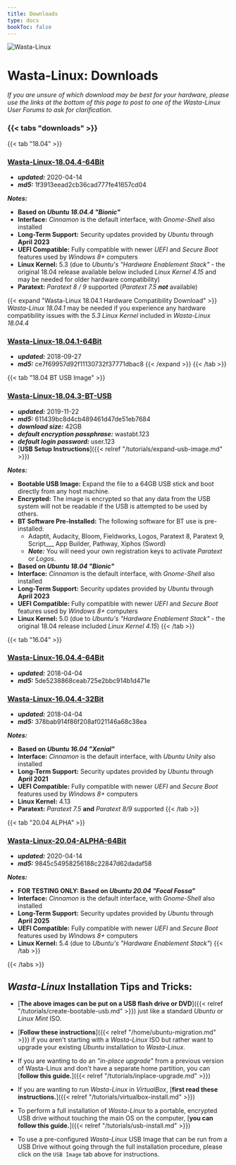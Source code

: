 ```yaml
---
title: Downloads
type: docs
bookToc: false
---
```


![Wasta-Linux](/media/wasta-linux-round-128.png)

# Wasta-Linux: Downloads

*If you are unsure of which download may be best for your hardware, please use the links at the bottom of this page to post to one of the Wasta-Linux User Forums to ask for clarification.*

### {{< tabs "downloads" >}}

{{< tab "18.04" >}}

### [**Wasta-Linux-18.04.4-64Bit**](http://www.wastalinux.org/downloads/isos/wl-18-04-4/WL-18.04.4-64bit.iso)
* ***updated:*** 2020-04-14
* ***md5:*** 1f3913eead2cb36cad777fe41657cd04

***Notes:***

* **Based on _Ubuntu 18.04.4 "Bionic"_**
* **Interface:** *Cinnamon* is the default interface, with *Gnome-Shell* also installed
* **Long-Term Support:** Security updates provided by *Ubuntu* through **April 2023**
* **UEFI Compatible:** Fully compatible with newer *UEFI* and *Secure Boot* features used by *Windows 8+* computers
* **Linux Kernel:** 5.3 (due to *Ubuntu's "Hardware Enablement Stack"* - the original 18.04 release available below included *Linux Kernel 4.15* and may be needed for older hardware compatibility)
* **Paratext:** *Paratext 8 / 9* supported (*Paratext 7.5* ***not*** available)

{{< expand "Wasta-Linux 18.04.1 Hardware Compatibility Download" >}}
*Wasta-Linux 18.04.1* may be needed if you experience any hardware compatibility issues with the *5.3 Linux Kernel* included in *Wasta-Linux 18.04.4*
### [**Wasta-Linux-18.04.1-64Bit**](http://www.wastalinux.org/downloads/isos/wl-18-04-1/WL-18.04.1.2-64bit.iso)
* ***updated:*** 2018-09-27
* ***md5:*** ce7f69957d92f11130732f37771dbac8
{{< /expand >}}
{{< /tab >}}

{{< tab "18.04 BT USB Image" >}}

### [**Wasta-Linux-18.04.3-BT-USB**](http://www.wastalinux.org/downloads/other/usb-image/wasta-bt-2019-11-22.img.bz2)
* ***updated:*** 2019-11-22
* ***md5:*** 611439bc8d4cb489461d47de51eb7684
* ***download size:*** 42GB
* ***default encryption passphrase:*** wastabt.123
* ***default login password:*** user.123
* [**USB Setup Instructions**]({{< relref "/tutorials/expand-usb-image.md" >}})

***Notes:***

* **Bootable USB Image:** Expand the file to a 64GB USB stick and boot directly from any host machine.
* **Encrypted:** The image is encrypted so that any data from the USB system will not be readable if the USB is attempted to be used by others.
* **BT Software Pre-Installed:** The following software for BT use is pre-installed:
    * Adaptit, Audacity, Bloom, Fieldworks, Logos, Paratext 8, Paratext 9, Script___ App Builder, Pathway, Xiphos (Sword)
    * ***Note:*** You will need your own registration keys to activate *Paratext* or *Logos*.
* **Based on _Ubuntu 18.04 "Bionic"_**
* **Interface:** *Cinnamon* is the default interface, with *Gnome-Shell* also installed
* **Long-Term Support:** Security updates provided by *Ubuntu* through **April 2023**
* **UEFI Compatible:** Fully compatible with newer *UEFI* and *Secure Boot* features used by *Windows 8+* computers
* **Linux Kernel:** 5.0 (due to *Ubuntu's "Hardware Enablement Stack"* - the original 18.04 release included *Linux Kernel 4.15*)
{{< /tab >}}

{{< tab "16.04" >}}
### [**Wasta-Linux-16.04.4-64Bit**](http://www.wastalinux.org/downloads/isos/wl-16-04-4/WL-16.04.4.2-64bit.iso)
* ***updated:*** 2018-04-04
* ***md5:*** 5de5238868ceab725e2bbc914b1d471e

### [**Wasta-Linux-16.04.4-32Bit**](http://wastalinux.org/downloads/isos/wl-16-04-4/WL-16.04.4-32bit.iso)
* ***updated:*** 2018-04-04
* ***md5:*** 378bab914f86f208af021146a68c38ea

***Notes:***

* **Based on _Ubuntu 16.04 "Xenial"_**
* **Interface:** *Cinnamon* is the default interface, with *Ubuntu Unity* also installed
* **Long-Term Support:** Security updates provided by *Ubuntu* through **April 2021**
* **UEFI Compatible:** Fully compatible with newer *UEFI* and *Secure Boot* features used by *Windows 8+* computers
* **Linux Kernel:** 4.13
* **Paratext:** *Paratext 7.5* **and** *Paratext 8/9* supported
{{< /tab >}}

{{< tab "20.04 ALPHA" >}}

### [**Wasta-Linux-20.04-ALPHA-64Bit**](http://www.wastalinux.org/downloads/isos/wl-20-04-ALPHA/WL-20.04-ALPHA-64bit.iso)
* ***updated:*** 2020-04-14
* ***md5:*** 9845c54958256188c22847d62dadaf58

***Notes:***

* **FOR TESTING ONLY: Based on _Ubuntu 20.04 "Focal Fossa"_**
* **Interface:** *Cinnamon* is the default interface, with *Gnome-Shell* also installed
* **Long-Term Support:** Security updates provided by *Ubuntu* through **April 2025**
* **UEFI Compatible:** Fully compatible with newer *UEFI* and *Secure Boot* features used by *Windows 8+* computers
* **Linux Kernel:** 5.4 (due to *Ubuntu's "Hardware Enablement Stack"*)
{{< /tab >}}

{{< /tabs >}}

## *Wasta-Linux* Installation Tips and Tricks:

* [**The above images can be put on a USB flash drive or DVD**]({{< relref "/tutorials/create-bootable-usb.md" >}}) just like a standard *Ubuntu* or *Linux Mint* ISO.

* [**Follow these instructions**]({{< relref "/home/ubuntu-migration.md" >}}) if you aren't starting with a *Wasta-Linux* ISO but rather want to upgrade your existing *Ubuntu* installation to *Wasta-Linux*.

* If you are wanting to do an *"in-place upgrade"* from a previous version of Wasta-Linux and don't have a separate home partition, you can [**follow this guide.**]({{< relref "/tutorials/inplace-upgrade.md" >}})

* If you are wanting to run *Wasta-Linux* in *VirtualBox*, [**first read these instructions.**]({{< relref "/tutorials/virtualbox-install.md" >}})

* To perform a full installation of *Wasta-Linux* to a portable, encrypted USB drive without touching the main OS on the computer, [**you can follow this guide.**]({{< relref "/tutorials/usb-install.md" >}})

* To use a pre-configured *Wasta-Linux* USB Image that can be run from a USB Drive without going through the full installation procedure, please click on the `USB Image` tab above for instructions.
